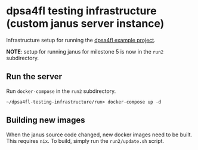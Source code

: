 # dpsa4fl testing infrastructure (custom janus server instance)

Infrastructure setup for running the [dpsa4fl example project](https://github.com/dpsa-project/dpsa4fl-example-project).

**NOTE**: setup for running janus for milestone 5 is now in the `run2` subdirectory.

## Run the server
Run `docker-compose` in the `run2` subdirectory.
```fish
~/dpsa4fl-testing-infrastructure/run> docker-compose up -d
```

## Building new images
When the janus source code changed, new docker images need to be built. This requires `nix`. To build, simply run the `run2/update.sh` script.
